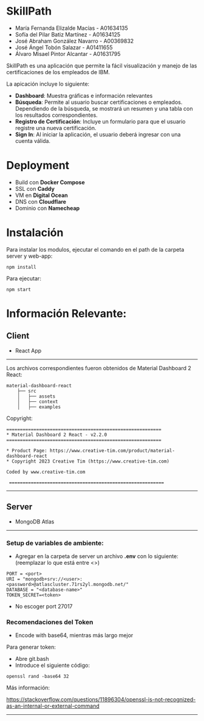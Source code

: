 # SkillPath
- María Fernanda Elizalde Macías - A01634135
- Sofía del Pilar Batiz Martínez - A01634125
- José Abraham González Navarro  - A00369832
- José Ángel Tobón Salazar - A01411655
- Álvaro Misael Pintor Alcantar - A01631795

SkillPath es una aplicación que permite la fácil visualización y manejo de las certificaciones de los empleados de IBM.

La apicación incluye lo siguiente:
- **Dashboard**: Muestra gráficas e información relevantes
- **Búsqueda**: Permite al usuario buscar certificaciones o empleados. Dependiendo de la búsqueda, se mostrará un resumen y una tabla con los resultados correspondientes.
- **Registro de Certificación**: Incluye un formulario para que el usuario registre una nueva certificación.
- **Sign In**: Al iniciar la aplicación, el usuario deberá ingresar con una cuenta válida.

# Deployment
- Build con **Docker Compose**
- SSL con **Caddy**
- VM en **Digital Ocean**
- DNS con **Cloudflare**
- Dominio con **Namecheap**

# Instalación
Para instalar los modulos, ejecutar el comando en el path de la carpeta server y web-app:
```
npm install
```
Para ejecutar:

```
npm start
```
# Información Relevante:
## Client
- React App
---
Los archivos correspondientes fueron obtenidos de Material Dashboard 2 React:
```
material-dashboard-react
    ├── src
    │   ├── assets
    │   ├── context
    │   ├── examples
```
Copyright:
```
=========================================================
* Material Dashboard 2 React - v2.2.0
=========================================================

* Product Page: https://www.creative-tim.com/product/material-dashboard-react
* Copyright 2023 Creative Tim (https://www.creative-tim.com)

Coded by www.creative-tim.com

 =========================================================
```
---
## Server
- MongoDB Atlas
---
### Setup de variables de ambiente:
- Agregar en la carpeta de server un archivo **.env** con lo siguiente: (reemplazar lo que está entre <>)
```
PORT = <port>
URI = "mongodb+srv://<user>:<password>@atlascluster.71rs2yl.mongodb.net/"
DATABASE = "<database-name>"
TOKEN_SECRET=<token>
```
- No escoger port 27017

### Recomendaciones del Token
- Encode with base64, mientras más largo mejor

Para generar token:
- Abre git.bash
- Introduce el siguiente código:
```
openssl rand -base64 32
```

Más información:

https://stackoverflow.com/questions/11896304/openssl-is-not-recognized-as-an-internal-or-external-command

----

